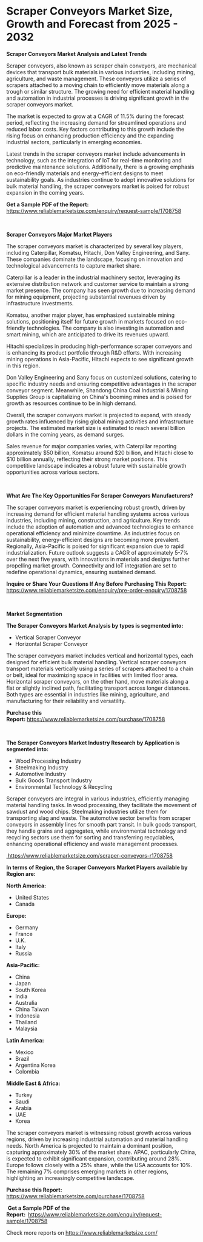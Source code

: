 <p><h1>Scraper Conveyors Market Size, Growth and Forecast from 2025 - 2032</h1></p><p><strong>Scraper Conveyors Market Analysis and Latest Trends</strong></p>
<p><p>Scraper conveyors, also known as scraper chain conveyors, are mechanical devices that transport bulk materials in various industries, including mining, agriculture, and waste management. These conveyors utilize a series of scrapers attached to a moving chain to efficiently move materials along a trough or similar structure. The growing need for efficient material handling and automation in industrial processes is driving significant growth in the scraper conveyors market.</p><p>The market is expected to grow at a CAGR of 11.5% during the forecast period, reflecting the increasing demand for streamlined operations and reduced labor costs. Key factors contributing to this growth include the rising focus on enhancing production efficiency and the expanding industrial sectors, particularly in emerging economies. </p><p>Latest trends in the scraper conveyors market include advancements in technology, such as the integration of IoT for real-time monitoring and predictive maintenance solutions. Additionally, there is a growing emphasis on eco-friendly materials and energy-efficient designs to meet sustainability goals. As industries continue to adopt innovative solutions for bulk material handling, the scraper conveyors market is poised for robust expansion in the coming years.</p></p>
<p><strong>Get a Sample PDF of the Report:&nbsp;</strong> <a href="https://www.reliablemarketsize.com/enquiry/request-sample/1708758?utm_campaign=2278&utm_medium=2&utm_source=Github&utm_content=ia&utm_term=21022025&utm_id=scraper-conveyors">https://www.reliablemarketsize.com/enquiry/request-sample/1708758</a></p>
<p>&nbsp;</p>
<p><strong>Scraper Conveyors Major Market Players</strong></p>
<p><p>The scraper conveyors market is characterized by several key players, including Caterpillar, Komatsu, Hitachi, Don Valley Engineering, and Sany. These companies dominate the landscape, focusing on innovation and technological advancements to capture market share. </p><p>Caterpillar is a leader in the industrial machinery sector, leveraging its extensive distribution network and customer service to maintain a strong market presence. The company has seen growth due to increasing demand for mining equipment, projecting substantial revenues driven by infrastructure investments.</p><p>Komatsu, another major player, has emphasized sustainable mining solutions, positioning itself for future growth in markets focused on eco-friendly technologies. The company is also investing in automation and smart mining, which are anticipated to drive its revenues upward.</p><p>Hitachi specializes in producing high-performance scraper conveyors and is enhancing its product portfolio through R&D efforts. With increasing mining operations in Asia-Pacific, Hitachi expects to see significant growth in this region.</p><p>Don Valley Engineering and Sany focus on customized solutions, catering to specific industry needs and ensuring competitive advantages in the scraper conveyor segment. Meanwhile, Shandong China Coal Industrial & Mining Supplies Group is capitalizing on China's booming mines and is poised for growth as resources continue to be in high demand.</p><p>Overall, the scraper conveyors market is projected to expand, with steady growth rates influenced by rising global mining activities and infrastructure projects. The estimated market size is estimated to reach several billion dollars in the coming years, as demand surges.</p><p>Sales revenue for major companies varies, with Caterpillar reporting approximately $50 billion, Komatsu around $20 billion, and Hitachi close to $10 billion annually, reflecting their strong market positions. This competitive landscape indicates a robust future with sustainable growth opportunities across various sectors.</p></p>
<p>&nbsp;</p>
<p><strong>What Are The Key Opportunities For Scraper Conveyors Manufacturers?</strong></p>
<p><p>The scraper conveyors market is experiencing robust growth, driven by increasing demand for efficient material handling systems across various industries, including mining, construction, and agriculture. Key trends include the adoption of automation and advanced technologies to enhance operational efficiency and minimize downtime. As industries focus on sustainability, energy-efficient designs are becoming more prevalent. Regionally, Asia-Pacific is poised for significant expansion due to rapid industrialization. Future outlook suggests a CAGR of approximately 5-7% over the next five years, with innovations in materials and designs further propelling market growth. Connectivity and IoT integration are set to redefine operational dynamics, ensuring sustained demand.</p></p>
<p><strong>Inquire or Share Your Questions If Any Before Purchasing This Report:</strong> <a href="https://www.reliablemarketsize.com/enquiry/pre-order-enquiry/1708758?utm_campaign=2278&utm_medium=2&utm_source=Github&utm_content=ia&utm_term=21022025&utm_id=scraper-conveyors">https://www.reliablemarketsize.com/enquiry/pre-order-enquiry/1708758</a></p>
<p>&nbsp;</p>
<p><strong>Market Segmentation</strong></p>
<p><strong>The Scraper Conveyors Market Analysis by types is segmented into:</strong></p>
<p><ul><li>Vertical Scraper Conveyor</li><li>Horizontal Scraper Conveyor</li></ul></p>
<p><p>The scraper conveyors market includes vertical and horizontal types, each designed for efficient bulk material handling. Vertical scraper conveyors transport materials vertically using a series of scrapers attached to a chain or belt, ideal for maximizing space in facilities with limited floor area. Horizontal scraper conveyors, on the other hand, move materials along a flat or slightly inclined path, facilitating transport across longer distances. Both types are essential in industries like mining, agriculture, and manufacturing for their reliability and versatility.</p></p>
<p><strong>Purchase this Report:&nbsp;</strong><a href="https://www.reliablemarketsize.com/purchase/1708758?utm_campaign=2278&utm_medium=2&utm_source=Github&utm_content=ia&utm_term=21022025&utm_id=scraper-conveyors">https://www.reliablemarketsize.com/purchase/1708758</a></p>
<p>&nbsp;</p>
<p><strong>The Scraper Conveyors Market Industry Research by Application is segmented into:</strong></p>
<p><ul><li>Wood Processing Industry</li><li>Steelmaking Industry</li><li>Automotive Industry</li><li>Bulk Goods Transport Industry</li><li>Environmental Technology & Recycling</li></ul></p>
<p><p>Scraper conveyors are integral in various industries, efficiently managing material handling tasks. In wood processing, they facilitate the movement of sawdust and wood chips. Steelmaking industries utilize them for transporting slag and waste. The automotive sector benefits from scraper conveyors in assembly lines for smooth part transit. In bulk goods transport, they handle grains and aggregates, while environmental technology and recycling sectors use them for sorting and transferring recyclables, enhancing operational efficiency and waste management processes.</p></p>
<p><a href="https://www.reliablemarketsize.com/scraper-conveyors-r1708758?utm_campaign=2278&utm_medium=2&utm_source=Github&utm_content=ia&utm_term=21022025&utm_id=scraper-conveyors">&nbsp;https://www.reliablemarketsize.com/scraper-conveyors-r1708758</a></p>
<p><strong>In terms of Region, the Scraper Conveyors Market Players available by Region are:</strong></p>
<p>
    <p> <strong> North America: </strong>
        <ul>
            <li>United States</li>
            <li>Canada</li>
        </ul>
        </p> 
    <p> <strong> Europe: </strong>
        <ul>
            <li>Germany</li>
            <li>France</li>
            <li>U.K.</li>
            <li>Italy</li>
            <li>Russia</li>
        </ul>
        </p> 
    <p> <strong> Asia-Pacific: </strong>
        <ul>
            <li>China</li>
            <li>Japan</li>
            <li>South Korea</li>
            <li>India</li>
            <li>Australia</li>
            <li>China Taiwan</li>
            <li>Indonesia</li>
            <li>Thailand</li>
            <li>Malaysia</li>
        </ul>
        </p> 
    <p> <strong> Latin America: </strong>
        <ul>
            <li>Mexico</li>
            <li>Brazil</li>
            <li>Argentina Korea</li>
            <li>Colombia</li>
        </ul>
        </p> 
    <p> <strong> Middle East & Africa: </strong>
        <ul>
            <li>Turkey</li>
            <li>Saudi</li>
            <li>Arabia</li>
            <li>UAE</li>
            <li>Korea</li>
        </ul>
    </p>
    </p>
<p><p>The scraper conveyors market is witnessing robust growth across various regions, driven by increasing industrial automation and material handling needs. North America is projected to maintain a dominant position, capturing approximately 30% of the market share. APAC, particularly China, is expected to exhibit significant expansion, contributing around 28%. Europe follows closely with a 25% share, while the USA accounts for 10%. The remaining 7% comprises emerging markets in other regions, highlighting an increasingly competitive landscape.</p></p>
<p><strong>Purchase this Report: </strong><a href="https://www.reliablemarketsize.com/purchase/1708758?utm_campaign=2278&utm_medium=2&utm_source=Github&utm_content=ia&utm_term=21022025&utm_id=scraper-conveyors">https://www.reliablemarketsize.com/purchase/1708758</a></p>
<p>&nbsp;<strong>Get a Sample PDF of the Report:&nbsp;&nbsp;</strong><a href="https://www.reliablemarketsize.com/enquiry/request-sample/1708758?utm_campaign=2278&utm_medium=2&utm_source=Github&utm_content=ia&utm_term=21022025&utm_id=scraper-conveyors">https://www.reliablemarketsize.com/enquiry/request-sample/1708758</a></p>
<p><strong></strong></p>
<p>Check more reports on <a href="https://www.reliablemarketsize.com/?utm_campaign=2278&utm_medium=2&utm_source=Github&utm_content=ia&utm_term=21022025&utm_id=scraper-conveyors">https://www.reliablemarketsize.com/</a></p>